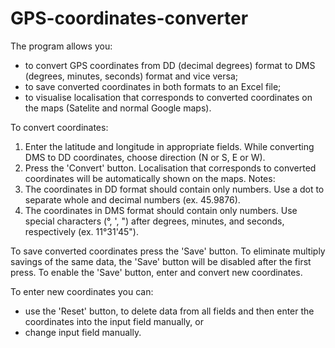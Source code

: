 # GPS-coordinates-converter
The program allows you:
- to convert GPS coordinates from DD (decimal degrees) format to DMS (degrees, minutes, seconds) format and vice versa; 
- to save converted coordinates in both formats to an Excel file;
- to visualise localisation that corresponds to converted coordinates on the maps (Satelite and normal Google maps).

To convert coordinates:
1. Enter the latitude and longitude in appropriate fields. While converting DMS to DD coordinates, choose direction (N or S, E or W).
2. Press the 'Convert' button. Localisation that corresponds to converted coordinates will be automatically shown on the maps.
Notes: 
1. The coordinates in DD format should contain only numbers. Use a dot to separate whole and decimal numbers (ex. 45.9876).
2. The coordinates in DMS format should contain only numbers. Use special characters (°, ', ") after degrees, minutes, and seconds, respectively (ex. 11°31'45"). 

To save converted coordinates press the 'Save' button. To eliminate multiply savings of the same data, the 'Save' button will be disabled after the first press. To enable the 'Save' button, enter and convert new coordinates.

To enter new coordinates you can:
- use the 'Reset' button, to delete data from all fields and then enter the coordinates into the input field manually, or 
- change input field manually.

